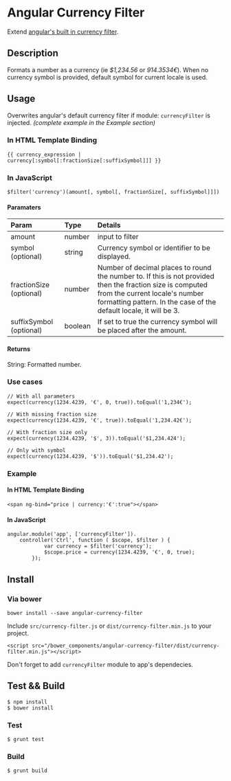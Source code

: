 # Angular Currency Filter

Extend [angular's built in currency filter](http://docs.angularjs.org/api/ng.filter:currency).

## Description
Formats a number as a currency (ie *$1,234.56* or *914.3534€*).
When no currency symbol is provided, default symbol for current locale is used.

## Usage

Overwrites angular's default currency filter if module: `currencyFilter` is injected. *(complete example in the Example section)*

### In HTML Template Binding
    {{ currency_expression | currency[:symbol[:fractionSize[:suffixSymbol]]] }}

### In JavaScript
    $filter('currency')(amount[, symbol[, fractionSize[, suffixSymbol]]])

#### Paramaters

Param                   | Type    | Details
:---------------------- | :------ | :------
amount                  | number  | input to filter
symbol (optional)       | string  | Currency symbol or identifier to be displayed.
fractionSize (optional) | number  | Number of decimal places to round the number to. If this is not provided then the fraction size is computed from the current locale's number formatting pattern. In the case of the default locale, it will be 3.
suffixSymbol (optional) | boolean | If set to true the currency symbol will be placed after the amount.

#### Returns

String: Formatted number.

### Use cases

    // With all parameters
    expect(currency(1234.4239, '€', 0, true)).toEqual('1,234€');

    // With missing fraction size
    expect(currency(1234.4239, '€', true)).toEqual('1,234.42€');

    // With fraction size only
    expect(currency(1234.4239, '$', 3)).toEqual('$1,234.424');

    // Only with symbol
    expect(currency(1234.4239, '$')).toEqual('$1,234.42');

### Example

#### In HTML Template Binding

    <span ng-bind="price | currency:'€':true"></span>
   
#### In JavaScript 

    angular.module('app', ['currencyFilter']).
        controller('Ctrl', function ( $scope, $filter ) {
                var currency = $filter('currency');
                $scope.price = currency(1234.4239, '€', 0, true);
            });


## Install

### Via bower

    bower install --save angular-currency-filter

Include `src/currency-filter.js` or `dist/currency-filter.min.js` to your project.

    <script src="/bower_components/angular-currency-filter/dist/currency-filter.min.js"></script>
    
Don't forget to add `currencyFilter` module to app's dependecies.

## Test && Build

    $ npm install
    $ bower install

### Test

    $ grunt test

### Build

    $ grunt build
